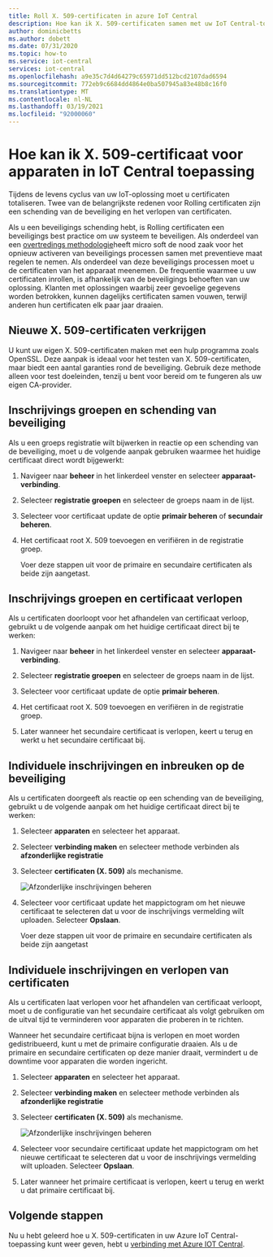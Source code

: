 ```yaml
---
title: Roll X. 509-certificaten in azure IoT Central
description: Hoe kan ik X. 509-certificaten samen met uw IoT Central-toepassing
author: dominicbetts
ms.author: dobett
ms.date: 07/31/2020
ms.topic: how-to
ms.service: iot-central
services: iot-central
ms.openlocfilehash: a9e35c7d4d64279c65971dd512bcd2107dad6594
ms.sourcegitcommit: 772eb9c6684dd4864e0ba507945a83e48b8c16f0
ms.translationtype: MT
ms.contentlocale: nl-NL
ms.lasthandoff: 03/19/2021
ms.locfileid: "92000060"
---
```

# <a name="how-to-roll-x509-device-certificates-in-iot-central-application"></a>Hoe kan ik X. 509-certificaat voor apparaten in IoT Central toepassing

Tijdens de levens cyclus van uw IoT-oplossing moet u certificaten totaliseren. Twee van de belangrijkste redenen voor Rolling certificaten zijn een schending van de beveiliging en het verlopen van certificaten.

Als u een beveiligings schending hebt, is Rolling certificaten een beveiligings best practice om uw systeem te beveiligen. Als onderdeel van een [overtredings methodologie](https://download.microsoft.com/download/C/1/9/C1990DBA-502F-4C2A-848D-392B93D9B9C3/Microsoft_Enterprise_Cloud_Red_Teaming.pdf)heeft micro soft de nood zaak voor het opnieuw activeren van beveiligings processen samen met preventieve maat regelen te nemen. Als onderdeel van deze beveiligings processen moet u de certificaten van het apparaat meenemen. De frequentie waarmee u uw certificaten inrollen, is afhankelijk van de beveiligings behoeften van uw oplossing. Klanten met oplossingen waarbij zeer gevoelige gegevens worden betrokken, kunnen dagelijks certificaten samen vouwen, terwijl anderen hun certificaten elk paar jaar draaien.


## <a name="obtain-new-x509-certificates"></a>Nieuwe X. 509-certificaten verkrijgen

U kunt uw eigen X. 509-certificaten maken met een hulp programma zoals OpenSSL. Deze aanpak is ideaal voor het testen van X. 509-certificaten, maar biedt een aantal garanties rond de beveiliging. Gebruik deze methode alleen voor test doeleinden, tenzij u bent voor bereid om te fungeren als uw eigen CA-provider.

## <a name="enrollment-groups-and-security-breaches"></a>Inschrijvings groepen en schending van beveiliging

Als u een groeps registratie wilt bijwerken in reactie op een schending van de beveiliging, moet u de volgende aanpak gebruiken waarmee het huidige certificaat direct wordt bijgewerkt:

1. Navigeer naar **beheer**  in het linkerdeel venster en selecteer **apparaat-verbinding**.

2. Selecteer **registratie groepen** en selecteer de groeps naam in de lijst.

3. Selecteer voor certificaat update de optie **primair beheren** of **secundair beheren**.

4. Het certificaat root X. 509 toevoegen en verifiëren in de registratie groep.

   Voer deze stappen uit voor de primaire en secundaire certificaten als beide zijn aangetast.

## <a name="enrollment-groups-and-certificate-expiration"></a>Inschrijvings groepen en certificaat verlopen

Als u certificaten doorloopt voor het afhandelen van certificaat verloop, gebruikt u de volgende aanpak om het huidige certificaat direct bij te werken:

1. Navigeer naar **beheer**  in het linkerdeel venster en selecteer **apparaat-verbinding**.

2. Selecteer **registratie groepen** en selecteer de groeps naam in de lijst.

3. Selecteer voor certificaat update de optie **primair beheren**.

4. Het certificaat root X. 509 toevoegen en verifiëren in de registratie groep.

5. Later wanneer het secundaire certificaat is verlopen, keert u terug en werkt u het secundaire certificaat bij.

## <a name="individual-enrollments-and-security-breaches"></a>Individuele inschrijvingen en inbreuken op de beveiliging

Als u certificaten doorgeeft als reactie op een schending van de beveiliging, gebruikt u de volgende aanpak om het huidige certificaat direct bij te werken:

1. Selecteer **apparaten** en selecteer het apparaat.

2. Selecteer **verbinding maken** en selecteer methode verbinden als **afzonderlijke registratie**

3. Selecteer **certificaten (X. 509)** als mechanisme.

    ![Afzonderlijke inschrijvingen beheren](./media/how-to-roll-x509-certificates/certificate-update.png)

4. Selecteer voor certificaat update het mappictogram om het nieuwe certificaat te selecteren dat u voor de inschrijvings vermelding wilt uploaden. Selecteer **Opslaan**.

    Voer deze stappen uit voor de primaire en secundaire certificaten als beide zijn aangetast

## <a name="individual-enrollments-and-certificate-expiration"></a>Individuele inschrijvingen en verlopen van certificaten

Als u certificaten laat verlopen voor het afhandelen van certificaat verloopt, moet u de configuratie van het secundaire certificaat als volgt gebruiken om de uitval tijd te verminderen voor apparaten die proberen in te richten.

Wanneer het secundaire certificaat bijna is verlopen en moet worden gedistribueerd, kunt u met de primaire configuratie draaien. Als u de primaire en secundaire certificaten op deze manier draait, vermindert u de downtime voor apparaten die worden ingericht.

1. Selecteer **apparaten** en selecteer het apparaat.

2. Selecteer **verbinding maken** en selecteer methode verbinden als **afzonderlijke registratie**

3. Selecteer **certificaten (X. 509)** als mechanisme.

    ![Afzonderlijke inschrijvingen beheren](./media/how-to-roll-x509-certificates/certificate-update.png)

4. Selecteer voor secundaire certificaat update het mappictogram om het nieuwe certificaat te selecteren dat u voor de inschrijvings vermelding wilt uploaden. Selecteer **Opslaan**.

5. Later wanneer het primaire certificaat is verlopen, keert u terug en werkt u dat primaire certificaat bij.

## <a name="next-steps"></a>Volgende stappen

Nu u hebt geleerd hoe u X. 509-certificaten in uw Azure IoT Central-toepassing kunt weer geven, hebt u [verbinding met Azure IOT Central](concepts-get-connected.md).


